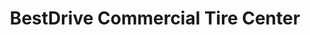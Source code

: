---
title: "BestDrive Commercial Tire Center"
url: /phoenix/bestdrive-commercial-tire-center/
shop: Reifen
---